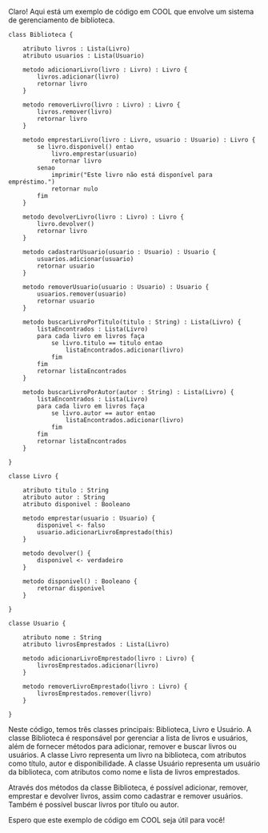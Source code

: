 Claro! Aqui está um exemplo de código em COOL que envolve um sistema de gerenciamento de biblioteca. 

```
class Biblioteca {

    atributo livros : Lista(Livro)
    atributo usuarios : Lista(Usuario)

    metodo adicionarLivro(livro : Livro) : Livro {
        livros.adicionar(livro)
        retornar livro
    }

    metodo removerLivro(livro : Livro) : Livro {
        livros.remover(livro)
        retornar livro
    }

    metodo emprestarLivro(livro : Livro, usuario : Usuario) : Livro {
        se livro.disponivel() entao
            livro.emprestar(usuario)
            retornar livro
        senao
            imprimir("Este livro não está disponível para empréstimo.")
            retornar nulo
        fim
    }

    metodo devolverLivro(livro : Livro) : Livro {
        livro.devolver()
        retornar livro
    }

    metodo cadastrarUsuario(usuario : Usuario) : Usuario {
        usuarios.adicionar(usuario)
        retornar usuario
    }

    metodo removerUsuario(usuario : Usuario) : Usuario {
        usuarios.remover(usuario)
        retornar usuario
    }

    metodo buscarLivroPorTitulo(titulo : String) : Lista(Livro) {
        listaEncontrados : Lista(Livro)
        para cada livro em livros faça
            se livro.titulo == titulo entao
                listaEncontrados.adicionar(livro)
            fim
        fim
        retornar listaEncontrados
    }

    metodo buscarLivroPorAutor(autor : String) : Lista(Livro) {
        listaEncontrados : Lista(Livro)
        para cada livro em livros faça
            se livro.autor == autor entao
                listaEncontrados.adicionar(livro)
            fim
        fim
        retornar listaEncontrados
    }

}

classe Livro {

    atributo titulo : String
    atributo autor : String
    atributo disponivel : Booleano

    metodo emprestar(usuario : Usuario) {
        disponivel <- falso
        usuario.adicionarLivroEmprestado(this)
    }

    metodo devolver() {
        disponivel <- verdadeiro
    }

    metodo disponivel() : Booleano {
        retornar disponivel
    }

}

classe Usuario {

    atributo nome : String
    atributo livrosEmprestados : Lista(Livro)

    metodo adicionarLivroEmprestado(livro : Livro) {
        livrosEmprestados.adicionar(livro)
    }

    metodo removerLivroEmprestado(livro : Livro) {
        livrosEmprestados.remover(livro)
    }

}
```

Neste código, temos três classes principais: Biblioteca, Livro e Usuário. A classe Biblioteca é responsável por gerenciar a lista de livros e usuários, além de fornecer métodos para adicionar, remover e buscar livros ou usuários. A classe Livro representa um livro na biblioteca, com atributos como título, autor e disponibilidade. A classe Usuário representa um usuário da biblioteca, com atributos como nome e lista de livros emprestados.

Através dos métodos da classe Biblioteca, é possível adicionar, remover, emprestar e devolver livros, assim como cadastrar e remover usuários. Também é possível buscar livros por título ou autor.

Espero que este exemplo de código em COOL seja útil para você!